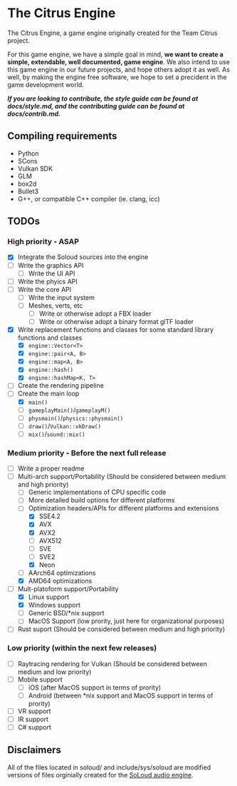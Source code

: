 # The Citrus Engine

The Citrus Engine, a game engine originally created for the Team Citrus project.

For this game engine, we have a simple goal in mind, **we want to create a simple, extendable, well documented, game engine**.
We also intend to use this game engine in our future projects, and hope others adopt it as well.
As well, by making the engine free software, we hope to set a precident in the game development world.

***If you are looking to contribute, the style guide can be found at docs/style.md, and the contributing guide can be found at docs/contrib.md.***

## Compiling requirements

- Python
- SCons
- Vulkan SDK
- GLM
- box2d
- Bullet3
- G++, or compatible C++ compiler (ie. clang, icc)

## TODOs

### High priority - ASAP

- [x] Integrate the Soloud sources into the engine
- [ ] Write the graphics API
  - [ ] Write the UI API
- [ ] Write the phyics API
- [ ] Write the core API
  - [ ] Write the input system
  - [ ] Meshes, verts, etc
    - [ ] Write or otherwise adopt a FBX loader
    - [ ] Write or otherwise adopt a binary format glTF loader
- [x] Write replacement functions and classes for some standard library functions and classes
  - [x] `engine::Vector<T>`
  - [x] `engine::pair<A, B>`
  - [x] `engine::map<A, B>`
  - [x] `engine::hash()`
  - [x] `engine::hashMap<K, T>`
- [ ] Create the rendering pipeline
- [ ] Create the main loop
  - [x] `main()`
  - [ ] `gameplayMain()`/`gameplayM()`
  - [ ] `physmain()`/`physics::physmain()`
  - [ ] `draw()`/`Vulkan::vkDraw()`
  - [ ] `mix()`/`sound::mix()`

### Medium priority - Before the next full release

- [ ] Write a proper readme
- [ ] Multi-arch support/Portability (Should be considered between medium and high priority)
  - [ ] Generic implementations of CPU specific code
  - [ ] More detailed build options for different platforms
  - [ ] Optimization headers/APIs for different platforms and extensions
    - [x] SSE4.2
    - [x] AVX
    - [x] AVX2
    - [ ] AVX512
    - [ ] SVE
    - [ ] SVE2
    - [x] Neon
  - [ ] AArch64 optimizations
  - [x] AMD64 optimizations
- [ ] Mult-platoform support/Portability
  - [x] Linux support
  - [x] Windows support
  - [ ] Generic BSD/*nix support
  - [ ] MacOS Support (low prority, just here for organizational purposes)
- [ ] Rust suport (Should be considered between medium and high priority)

### Low priority (within the next few releases)

- [ ] Raytracing rendering for Vulkan (Should be considered between medium and low priority)
- [ ] Mobile support
  - [ ] iOS (after MacOS support in terms of prority)
  - [ ] Android (between *nix support and MacOS support in terms of prority)
- [ ] VR support
- [ ] IR support
- [ ] C# support

## Disclaimers

All of the files located in soloud/ and include/sys/soloud are modified versions of files orginially created for the [SoLoud audio engine](https://github.com/jarikomppa/soloud).
